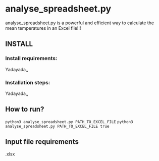 
# analyse_spreadsheet.py
analyse_spreadsheet.py is a powerful and efficient way to calculate the mean temperatures in an Excel file!!!


## INSTALL

### Install requirements:

   Yadayada,,
   
### Installation steps: 

   Yadayada,,
    
   
## How to run?
 
 
 `python3 analyse_spreadsheet.py PATH_TO_EXCEL_FILE` 
 `python3 analyse_spreadsheet.py PATH_TO_EXCEL_FILE true` 
 
## Input file requirements
   
   .xlsx
 
 
